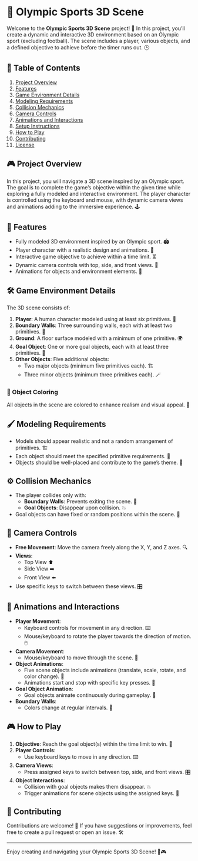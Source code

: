# 🏅 Olympic Sports 3D Scene

Welcome to the **Olympic Sports 3D Scene** project! 🥳 In this project, you’ll create a dynamic and interactive 3D environment based on an Olympic sport (excluding football). The scene includes a player, various objects, and a defined objective to achieve before the timer runs out. 🕒

## 📜 Table of Contents

1. [Project Overview](#project-overview)
2. [Features](#features)
3. [Game Environment Details](#game-environment-details)
4. [Modeling Requirements](#modeling-requirements)
5. [Collision Mechanics](#collision-mechanics)
6. [Camera Controls](#camera-controls)
7. [Animations and Interactions](#animations-and-interactions)
8. [Setup Instructions](#setup-instructions)
9. [How to Play](#how-to-play)
10. [Contributing](#contributing)
11. [License](#license)

## 🎮 Project Overview

In this project, you will navigate a 3D scene inspired by an Olympic sport. The goal is to complete the game’s objective within the given time while exploring a fully modeled and interactive environment. The player character is controlled using the keyboard and mouse, with dynamic camera views and animations adding to the immersive experience. 🕹️

## 🌟 Features

- Fully modeled 3D environment inspired by an Olympic sport. 🏟️
- Player character with a realistic design and animations. 🤖
- Interactive game objective to achieve within a time limit. ⏳
- Dynamic camera controls with top, side, and front views. 🎥
- Animations for objects and environment elements. 🔄

## 🛠️ Game Environment Details

The 3D scene consists of:

1. **Player**: A human character modeled using at least six primitives. 👤
2. **Boundary Walls**: Three surrounding walls, each with at least two primitives. 🧱
3. **Ground**: A floor surface modeled with a minimum of one primitive. 🌍
4. **Goal Object**: One or more goal objects, each with at least three primitives. 🎯
5. **Other Objects**: Five additional objects:
   - Two major objects (minimum five primitives each). 🏗️
   - Three minor objects (minimum three primitives each). 🪄

### 🎨 Object Coloring

All objects in the scene are colored to enhance realism and visual appeal. 🌈

## 🖌️ Modeling Requirements

- Models should appear realistic and not a random arrangement of primitives. 🏗️
- Each object should meet the specified primitive requirements. 🧩
- Objects should be well-placed and contribute to the game’s theme. 🌟

## ⚙️ Collision Mechanics

- The player collides only with:
  - **Boundary Walls**: Prevents exiting the scene. 🚧
  - **Goal Objects**: Disappear upon collision. 💥
- Goal objects can have fixed or random positions within the scene. 🎯

## 🎥 Camera Controls

- **Free Movement**: Move the camera freely along the X, Y, and Z axes. 🔍
- **Views**:
  - Top View ⬆️
  - Side View ➡️
  - Front View ⬅️
- Use specific keys to switch between these views. 🎛️

## 🔄 Animations and Interactions

- **Player Movement**:
  - Keyboard controls for movement in any direction. ⌨️
  - Mouse/keyboard to rotate the player towards the direction of motion. 🖱️
- **Camera Movement**:
  - Mouse/keyboard to move through the scene. 🎥
- **Object Animations**:
  - Five scene objects include animations (translate, scale, rotate, and color change). 🔄
  - Animations start and stop with specific key presses. 🎹
- **Goal Object Animation**:
  - Goal objects animate continuously during gameplay. 🎯
- **Boundary Walls**:
  - Colors change at regular intervals. 🌈


## 🎮 How to Play

1. **Objective**: Reach the goal object(s) within the time limit to win. 🎯
2. **Player Controls**:
   - Use keyboard keys to move in any direction. ⌨️
3. **Camera Views**:
   - Press assigned keys to switch between top, side, and front views. 🎛️
4. **Object Interactions**:
   - Collision with goal objects makes them disappear. 💥
   - Trigger animations for scene objects using the assigned keys. 🔄

## 🤝 Contributing

Contributions are welcome! 🎉 If you have suggestions or improvements, feel free to create a pull request or open an issue. 🛠️

---

Enjoy creating and navigating your Olympic Sports 3D Scene! 🏅🎮
